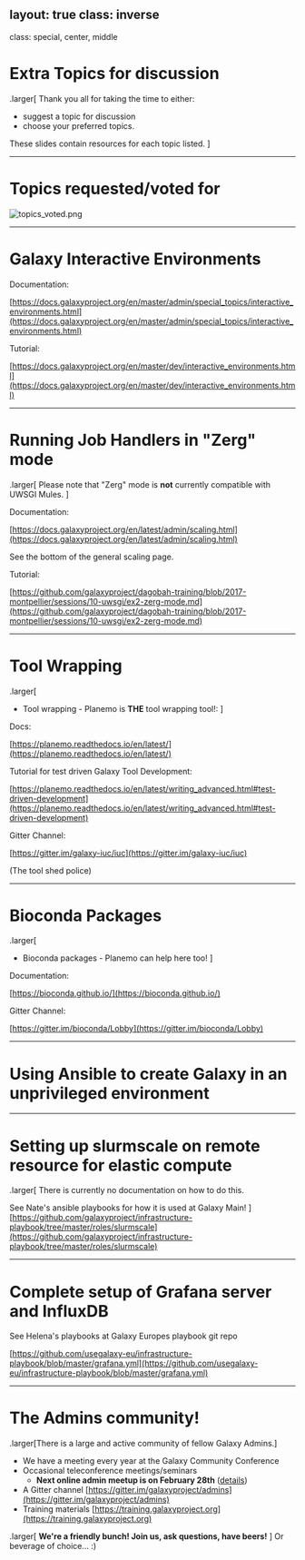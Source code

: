 layout: true
class: inverse
---
class: special, center, middle

# Extra Topics for discussion
.larger[
Thank you all for taking the time to either:
* suggest a topic for discussion
* choose your preferred topics.

These slides contain resources for each topic listed.
]

---

# Topics requested/voted for

![topics_voted.png](images/topics_voted.png)

---

# Galaxy Interactive Environments

Documentation:

[https://docs.galaxyproject.org/en/master/admin/special_topics/interactive_environments.html](https://docs.galaxyproject.org/en/master/admin/special_topics/interactive_environments.html)

Tutorial:

[https://docs.galaxyproject.org/en/master/dev/interactive_environments.html](https://docs.galaxyproject.org/en/master/dev/interactive_environments.html)

---

# Running Job Handlers in "Zerg" mode

.larger[
Please note that "Zerg" mode is **not** currently compatible with UWSGI Mules.
]

Documentation:

[https://docs.galaxyproject.org/en/latest/admin/scaling.html](https://docs.galaxyproject.org/en/latest/admin/scaling.html)

See the bottom of the general scaling page.

Tutorial:

[https://github.com/galaxyproject/dagobah-training/blob/2017-montpellier/sessions/10-uwsgi/ex2-zerg-mode.md](https://github.com/galaxyproject/dagobah-training/blob/2017-montpellier/sessions/10-uwsgi/ex2-zerg-mode.md)

---

# Tool Wrapping

.larger[
* Tool wrapping - Planemo is **THE** tool wrapping tool!:
]

Docs:

[https://planemo.readthedocs.io/en/latest/](https://planemo.readthedocs.io/en/latest/)

Tutorial for test driven Galaxy Tool Development:

[https://planemo.readthedocs.io/en/latest/writing_advanced.html#test-driven-development](https://planemo.readthedocs.io/en/latest/writing_advanced.html#test-driven-development)

Gitter Channel:

[https://gitter.im/galaxy-iuc/iuc](https://gitter.im/galaxy-iuc/iuc)

(The tool shed police)

---

# Bioconda Packages

.larger[
* Bioconda packages - Planemo can help here too!
]

Documentation:

[https://bioconda.github.io/](https://bioconda.github.io/)

Gitter Channel:

[https://gitter.im/bioconda/Lobby](https://gitter.im/bioconda/Lobby)

---

# Using Ansible to create Galaxy in an unprivileged environment


---

# Setting up slurmscale on remote resource for elastic compute

.larger[
There is currently no documentation on how to do this.

See Nate's ansible playbooks for how it is used at Galaxy Main!
]
[https://github.com/galaxyproject/infrastructure-playbook/tree/master/roles/slurmscale](https://github.com/galaxyproject/infrastructure-playbook/tree/master/roles/slurmscale)

---

# Complete setup of Grafana server and InfluxDB

See Helena's playbooks at Galaxy Europes playbook git repo

[https://github.com/usegalaxy-eu/infrastructure-playbook/blob/master/grafana.yml](https://github.com/usegalaxy-eu/infrastructure-playbook/blob/master/grafana.yml)

---

# The Admins community!

.larger[There is a large and active community of fellow Galaxy Admins.]

* We have a meeting every year at the Galaxy Community Conference
* Occasional teleconference meetings/seminars
    * **Next online admin meetup is on February 28th** ([details](https://galaxyproject.org/community/galaxy-admins/meetups/2019-02-28/))
* A Gitter channel [https://gitter.im/galaxyproject/admins](https://gitter.im/galaxyproject/admins)
* Training materials [https://training.galaxyproject.org](https://training.galaxyproject.org)

.larger[
**We're a friendly bunch! Join us, ask questions, have beers!**
]
Or beverage of choice... :)
